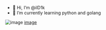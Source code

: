 - 👋 Hi, I’m @ilD1k
- 🌱 I’m currently learning python and golang

![image](https://github.com/ilD1k/ilD1k/assets/151182252/d948d759-ecf6-4f67-acd6-52a3709ab7d5)
[image](https://camo.githubusercontent.com/5603e24b61199730db8d47721aeb6b7e6e0517ee6f43bb6762552a4d625607c9/68747470733a2f2f63646e2e6a7364656c6976722e6e65742f67682f64657669636f6e732f64657669636f6e2f69636f6e732f707974686f6e2f707974686f6e2d6f726967696e616c2e737667)

<!---
ilD1k/ilD1k is a ✨ special ✨ repository because its `README.md` (this file) appears on your GitHub profile.
You can click the Preview link to take a look at your changes.
--->
